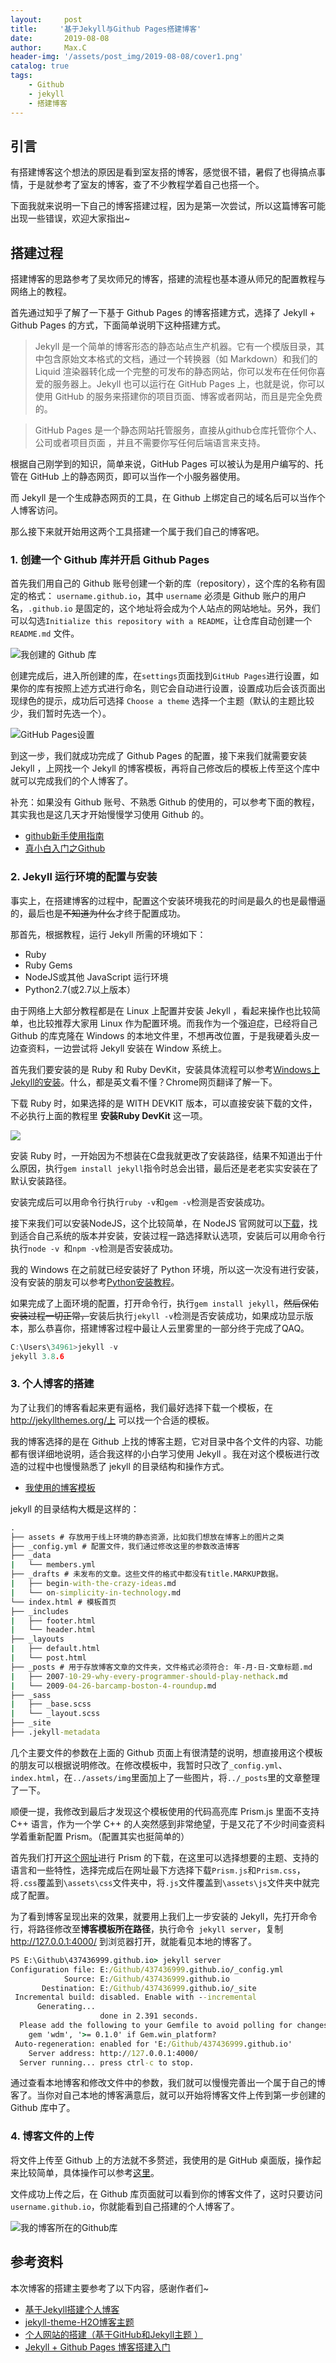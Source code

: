 ```yaml
---
layout:     post                          
title:     '基于Jekyll与Github Pages搭建博客'          
date:       2019-08-08                   
author:     Max.C                    
header-img: '/assets/post_img/2019-08-08/cover1.png'        
catalog: true                           
tags:                                   
    - Github
    - jekyll
    - 搭建博客
---
```


## 引言

有搭建博客这个想法的原因是看到室友搭的博客，感觉很不错，暑假了也得搞点事情，于是就参考了室友的博客，查了不少教程学着自己也搭一个。

下面我就来说明一下自己的博客搭建过程，因为是第一次尝试，所以这篇博客可能出现一些错误，欢迎大家指出~

## 搭建过程
搭建博客的思路参考了吴坎师兄的博客，搭建的流程也基本遵从师兄的配置教程与网络上的教程。

首先通过知乎了解了一下基于 Github Pages 的博客搭建方式，选择了 Jekyll + Github Pages 的方式，下面简单说明下这种搭建方式。

> Jekyll 是一个简单的博客形态的静态站点生产机器。它有一个模版目录，其中包含原始文本格式的文档，通过一个转换器（如 Markdown）和我们的 Liquid 渲染器转化成一个完整的可发布的静态网站，你可以发布在任何你喜爱的服务器上。Jekyll 也可以运行在 GitHub Pages 上，也就是说，你可以使用 GitHub 的服务来搭建你的项目页面、博客或者网站，而且是完全免费的。

>GitHub Pages 是一个静态网站托管服务，直接从github仓库托管你个人、公司或者项目页面 ，并且不需要你写任何后端语言来支持。 

根据自己刚学到的知识，简单来说，GitHub Pages 可以被认为是用户编写的、托管在 GitHub 上的静态网页，即可以当作一个小服务器使用。

而 Jekyll 是一个生成静态网页的工具，在 Github 上绑定自己的域名后可以当作个人博客访问。

那么接下来就开始用这两个工具搭建一个属于我们自己的博客吧。


### 1. 创建一个 Github 库并开启 Github Pages
首先我们用自己的 Github 账号创建一个新的库（repository），这个库的名称有固定的格式： `username.github.io`，其中 `username` 必须是 Github 账户的用户名，`.github.io` 是固定的，这个地址将会成为个人站点的网站地址。另外，我们可以勾选`Initialize this repository with a README`，让仓库自动创建一个 `README.md` 文件。

![我创建的 Github 库](/assets/post_img/2019-08-08/微信截图_20190808185009.png)

创建完成后，进入所创建的库，在`settings`页面找到`GitHub Pages`进行设置，如果你的库有按照上述方式进行命名，则它会自动进行设置，设置成功后会该页面出现绿色的提示，成功后可选择 `Choose a theme` 选择一个主题（默认的主题比较少，我们暂时先选一个）。

![GitHub Pages设置](/assets/post_img/2019-08-08/微信截图_20190808185459.png)

到这一步，我们就成功完成了 Github Pages 的配置，接下来我们就需要安装 Jekyll ，上网找一个 Jekyll 的博客模板，再将自己修改后的模板上传至这个库中就可以完成我们的个人博客了。

补充：如果没有 Github 账号、不熟悉 Github 的使用的，可以参考下面的教程，其实我也是这几天才开始慢慢学习使用 Github 的。
- [github新手使用指南](https://blog.csdn.net/qq_37512323/article/details/80693445)
- [真小白入门之Github](https://blog.csdn.net/nmjuzi/article/details/82184818)


### 2. Jekyll 运行环境的配置与安装
事实上，在搭建博客的过程中，配置这个安装环境我花的时间是最久的也是最懵逼的，最后也是~~不知道为什么~~才终于配置成功。

那首先，根据教程，运行 Jekyll 所需的环境如下：

- Ruby
- Ruby Gems
- NodeJS或其他 JavaScript 运行环境
- Python2.7(或2.7以上版本）

由于网络上大部分教程都是在 Linux 上配置并安装 Jekyll ，看起来操作也比较简单，也比较推荐大家用 Linux 作为配置环境。而我作为一个强迫症，已经将自己 Github 的库克隆在 Windows 的本地文件里，不想再改位置，于是我硬着头皮一边查资料，一边尝试将 Jekyll 安装在 Window 系统上。

首先我们要安装的是 Ruby 和 Ruby DevKit，安装具体流程可以参考[Windows上Jekyll的安装](http://jekyll-windows.juthilo.com/1-ruby-and-devkit/)。什么，都是英文看不懂？Chrome网页翻译了解一下。

下载 Ruby 时，如果选择的是 WITH DEVKIT 版本，可以直接安装下载的文件，不必执行上面的教程里 **安装Ruby DevKit** 这一项。

![](/assets/post_img/2019-08-08/微信截图_20190808220740.png)

安装 Ruby 时，一开始因为不想装在C盘我就更改了安装路径，结果不知道出于什么原因，执行`gem install jekyll`指令时总会出错，最后还是老老实实安装在了默认安装路径。

安装完成后可以用命令行执行`ruby -v`和`gem -v`检测是否安装成功。

接下来我们可以安装NodeJS，这个比较简单，在 NodeJS 官网就可以[下载](https://nodejs.org/en/download/)，找到适合自己系统的版本并安装，安装过程一路选择默认选项，安装后可以用命令行执行`node -v `和`npm -v`检测是否安装成功。

我的 Windows 在之前就已经安装好了 Python 环境，所以这一次没有进行安装，没有安装的朋友可以参考[Python安装教程](https://baijiahao.baidu.com/s?id=1606573927720991570&wfr=spider&for=pc)。

如果完成了上面环境的配置，打开命令行，执行`gem install jekyll`，~~然后保佑安装过程一切正常，~~安装后执行`jekyll -v`检测是否安装成功，如果成功显示版本，那么恭喜你，搭建博客过程中最让人云里雾里的一部分终于完成了QAQ。

```C
C:\Users\34961>jekyll -v
jekyll 3.8.6
```


### 3. 个人博客的搭建
为了让我们的博客看起来更有逼格，我们最好选择下载一个模板，在 http://jekyllthemes.org/上 可以找一个合适的模板。

我的博客选择的是在 Github 上找的博客主题，它对目录中各个文件的内容、功能都有很详细地说明，适合我这样的小白学习使用 Jekyll 。我在对这个模板进行改造的过程中也慢慢熟悉了 jekyll 的目录结构和操作方式。
- [我使用的博客模板](https://github.com/kaeyleo/jekyll-theme-H2O#%E6%A0%87%E7%AD%BE)

 jekyll 的目录结构大概是这样的：
```cmd
.
├── assets # 存放用于线上环境的静态资源，比如我们想放在博客上的图片之类
├── _config.yml # 配置文件，我们通过修改这里的参数改造博客
├── _data
|   └── members.yml
├── _drafts # 未发布的文章。这些文件的格式中都没有title.MARKUP数据。
|   ├── begin-with-the-crazy-ideas.md
|   └── on-simplicity-in-technology.md
└── index.html # 模板首页
├── _includes
|   ├── footer.html
|   └── header.html
├── _layouts
|   ├── default.html
|   └── post.html
├── _posts # 用于存放博客文章的文件夹，文件格式必须符合: 年-月-日-文章标题.md
|   ├── 2007-10-29-why-every-programmer-should-play-nethack.md
|   └── 2009-04-26-barcamp-boston-4-roundup.md
├── _sass
|   ├── _base.scss
|   └── _layout.scss
├── _site
├── .jekyll-metadata
```

几个主要文件的参数在上面的 Github 页面上有很清楚的说明，想直接用这个模板的朋友可以根据说明修改。在修改模板中，我暂时只改了`_config.yml`、`index.html`，在`../assets/img`里面加上了一些图片，将`../_posts`里的文章整理了一下。

顺便一提，我修改到最后才发现这个模板使用的代码高亮库 Prism.js 里面不支持 C++ 语言，作为一个学 C++ 的人突然感到非常绝望，于是又花了不少时间查资料学着重新配置 Prism。（配置其实也挺简单的）

首先我们打开[这个网址](https://prismjs.com/download.html#themes=prism-okaidia&languages=markup+css+clike+javascript)进行 Prism 的下载，在这里可以选择想要的主题、支持的语言和一些特性，选择完成后在网址最下方选择下载`Prism.js`和`Prism.css`，将`.css`覆盖到`\assets\css`文件夹中，将`.js`文件覆盖到`\assets\js`文件夹中就完成了配置。

为了看到博客呈现出来的效果，就要用上我们上一步安装的 Jekyll，先打开命令行，将路径修改至**博客模板所在路径**，执行命令` jekyll server`，复制 http://127.0.0.1:4000/ 到浏览器打开，就能看见本地的博客了。

```cmd
PS E:\Github\437436999.github.io> jekyll server
Configuration file: E:/Github/437436999.github.io/_config.yml
            Source: E:/Github/437436999.github.io
       Destination: E:/Github/437436999.github.io/_site
 Incremental build: disabled. Enable with --incremental
      Generating...
                    done in 2.391 seconds.
  Please add the following to your Gemfile to avoid polling for changes:
    gem 'wdm', '>= 0.1.0' if Gem.win_platform?
 Auto-regeneration: enabled for 'E:/Github/437436999.github.io'
    Server address: http://127.0.0.1:4000/
  Server running... press ctrl-c to stop.
```

通过查看本地博客和修改文件中的参数，我们就可以慢慢完善出一个属于自己的博客了。当你对自己本地的博客满意后，就可以开始将博客文件上传到第一步创建的 Github 库中了。


### 4. 博客文件的上传
将文件上传至 Github 上的方法就不多赘述，我使用的是 GitHub 桌面版，操作起来比较简单，具体操作可以参考[这里](https://zhuanlan.zhihu.com/p/28321740)。

文件成功上传之后，在 Github 库页面就可以看到你的博客文件了，这时只要访问`username.github.io`，你就能看到自己搭建的个人博客了。

![我的博客所在的Github库](/assets/post_img/2019-08-08/微信截图_20190808205432.png)

## 参考资料
本次博客的搭建主要参考了以下内容，感谢作者们~
- [基于Jekyll搭建个人博客](https://wu-kan.github.io/posts/%E5%8D%9A%E5%AE%A2%E6%90%AD%E5%BB%BA/%E5%9F%BA%E4%BA%8EJekyll%E6%90%AD%E5%BB%BA%E4%B8%AA%E4%BA%BA%E5%8D%9A%E5%AE%A2)
- [jekyll-theme-H2O博客主题](https://github.com/kaeyleo/jekyll-theme-H2O)
- [个人网站的搭建（基于GitHub和Jekyll主题 ）](https://blog.csdn.net/qq_19799765/article/details/80869363)
- [Jekyll + Github Pages 博客搭建入门](https://www.jianshu.com/p/9f198d5779e6)
